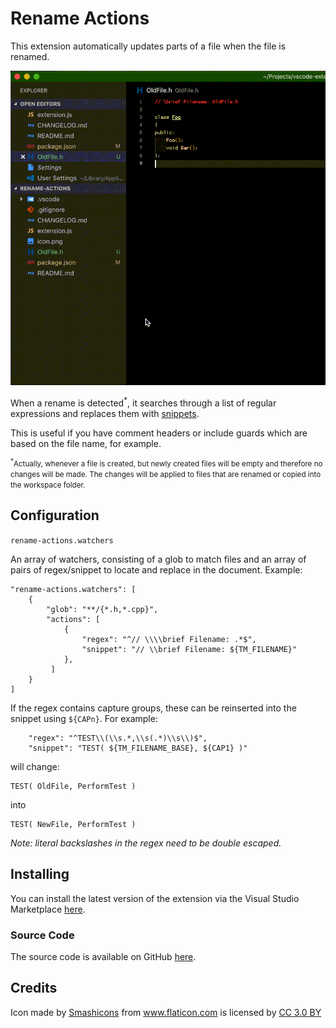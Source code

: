 # Rename Actions

This extension automatically updates parts of a file when the file is renamed.

<img src="https://raw.githubusercontent.com/Gruntfuggly/rename-actions/master/video.gif">

When a rename is detected<sup>\*</sup>, it searches through a list of
regular expressions and replaces them with [snippets](https://code.visualstudio.com/docs/editor/userdefinedsnippets#_creating-your-own-snippets).

This is useful if you have comment headers or include guards which are based on
the file name, for example.

<small><sup>\*</sup>Actually, whenever a file is created, but newly created files will be empty and therefore no changes will be made. The changes will be applied to files that are renamed or copied into the workspace folder.</small>

## Configuration

`rename-actions.watchers`

An array of watchers, consisting of a glob to match files and an array of pairs of regex/snippet to locate and replace in the document.
Example:

```
"rename-actions.watchers": [
    {
        "glob": "**/{*.h,*.cpp}",
        "actions": [
            {
                "regex": "^// \\\\brief Filename: .*$",
                "snippet": "// \\brief Filename: ${TM_FILENAME}"
            },
         ]
    }
]
```

If the regex contains capture groups, these can be reinserted into the snippet using `${CAPn}`. For example:

```
    "regex": "^TEST\\(\\s.*,\\s(.*)\\s\\)$",
    "snippet": "TEST( ${TM_FILENAME_BASE}, ${CAP1} )"
```
will change:
```
TEST( OldFile, PerformTest )
```
into
```
TEST( NewFile, PerformTest )
```

*Note: literal backslashes in the regex need to be double escaped.*

## Installing

You can install the latest version of the extension via the Visual Studio Marketplace [here](https://marketplace.visualstudio.com/items?itemName=Gruntfuggly.rename-actions).

### Source Code

The source code is available on GitHub [here](https://github.com/Gruntfuggly/rename-actions).

## Credits

Icon made by <a href="https://www.flaticon.com/authors/smashicons" title="Smashicons">Smashicons</a> from <a href="https://www.flaticon.com/" title="Flaticon">www.flaticon.com</a> is licensed by <a href="http://creativecommons.org/licenses/by/3.0/" title="Creative Commons BY 3.0" target="_blank">CC 3.0 BY</a></div>
